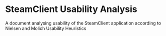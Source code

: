 # SteamClient Usability Analysis
A document analysing usability of the SteamClient application according to Nielsen and Molich Usability Heuristics
